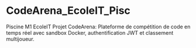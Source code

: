# CodeArena_EcoleIT_Pisc
Piscine M1 EcoleIT Projet CodeArena: Plateforme de compétition de code en temps réel avec sandbox Docker, authentification JWT et classement multijoueur.
